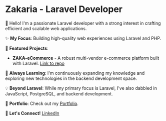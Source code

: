 <!--
# Zakaria - Laravel Developer

## About Me
I'm a Backend Developer specializing in PHP and Laravel. Passionate about building efficient and scalable web applications.

## Skills
- PHP
- Laravel
- JavaScript
- MySQL
- RESTful APIs
- AJAX 
- Jquery
- PostgreSQL

## Projects
- ZAKA-eCommerce - A robust multi-vendor e-commerce platform built with Laravel. [Link to repo](https://github.com/zakigit1/ZAKA-eCommerce)
- [Project 2](https://github.com/zakariadev/project2): Description of project 2.

## Contact
- Email: zakaria@example.com
- LinkedIn: [Your LinkedIn Profile](https://www.linkedin.com/in/zakaria/)
-->

# Zakaria - Laravel Developer

👋 Hello! I'm a passionate Laravel developer with a strong interest in crafting efficient and scalable web applications.

✨ **My Focus**: Building high-quality web experiences using Laravel and PHP.

🚀 **Featured Projects**:
- **ZAKA-eCommerce** - A robust multi-vendor e-commerce platform built with Laravel. [Link to repo](https://github.com/zakigit1/ZAKA-eCommerce)
<!-- - **StockVisualizer** - An app to visualize historical stock market data. [Link to Repo] -->

🌱 **Always Learning**: I'm continuously expanding my knowledge and exploring new technologies in the backend development space.

💡 **Beyond Laravel**: While my primary focus is Laravel, I've also dabbled in JavaScript, PostgreSQL, and backend development.

💫 **Portfolio**: Check out my [Portfolio](#).

🤝 **Let's Connect!** [LinkedIn](#)
